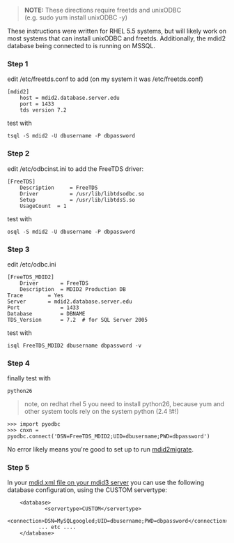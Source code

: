> **NOTE:** These directions require freetds and unixODBC  
> (e.g. sudo yum install unixODBC -y) 

These instructions were written for RHEL 5.5 systems, but will likely work on most systems that can install unixODBC and freetds. Additionally, the mdid2 database being connected to is running on MSSQL. 

### Step 1
edit  /etc/freetds.conf to add (on my system it was /etc/freetds.conf)

    [mdid2]
        host = mdid2.database.server.edu
        port = 1433
        tds version 7.2

test with

    tsql -S mdid2 -U dbusername -P dbpassword


### Step 2
edit /etc/odbcinst.ini to add the FreeTDS driver:

    [FreeTDS]
        Description     = FreeTDS
        Driver          = /usr/lib/libtdsodbc.so
        Setup           = /usr/lib/libtdsS.so
        UsageCount	= 1

test with

    osql -S mdid2 -U dbusername -P dbpassword


### Step 3
edit 	/etc/odbc.ini

    [FreeTDS_MDID2]
        Driver		 = FreeTDS
        Description	 = MDID2 Production DB
	Trace		 = Yes
	Server 		 = mdid2.database.server.edu
	Port          	 = 1433
	Database         = DBNAME
	TDS_Version      = 7.2  # for SQL Server 2005

test with 

    isql FreeTDS_MDID2 dbusername dbpassword -v


### Step 4
finally test with 

    python26    
> note, on redhat rhel 5 you need to install python26, because yum and other system tools rely on the system python (2.4 !$%$#!)

    >>> import pyodbc
    >>> cnxn = pyodbc.connect('DSN=FreeTDS_MDID2;UID=dbusername;PWD=dbpassword')

No error likely means you're good to set up to run [mdid2migrate](https://sites.jmu.edu/mdidhelp/installation/upgrading-from-mdid2). 

### Step 5

In your [mdid.xml file on your mdid3 server](https://sites.jmu.edu/mdidhelp/installation/upgrading-from-mdid2) you can use the following database configuration, using the CUSTOM servertype:

        <database>
                <servertype>CUSTOM</servertype>
                <connection>DSN=MySQLgoogled;UID=dbusername;PWD=dbpassword</connection>
              ... etc ....
        </database>